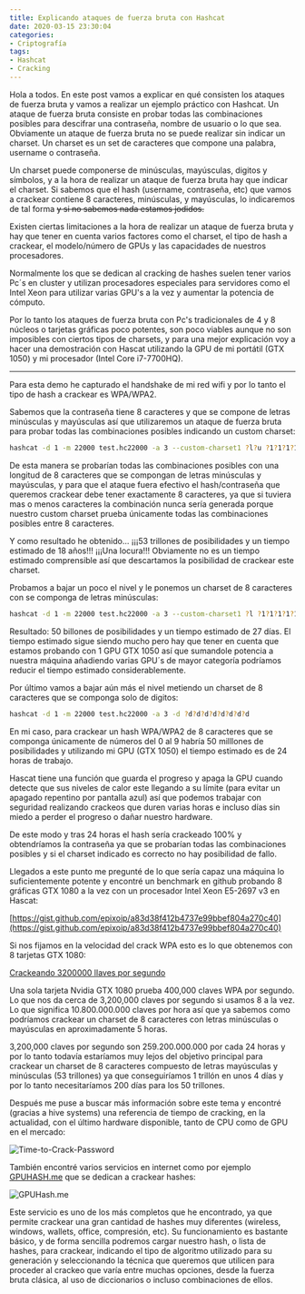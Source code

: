 ```yaml
---
title: Explicando ataques de fuerza bruta con Hashcat
date: 2020-03-15 23:30:04
categories:
- Criptografía
tags:
- Hashcat
- Cracking
---
```


Hola a todos. En este post vamos a explicar en qué consisten los ataques de fuerza bruta y vamos a realizar un ejemplo práctico con Hashcat. Un ataque de fuerza bruta consiste en probar todas las combinaciones posibles para descifrar una contraseña, nombre de usuario o lo que sea. Obviamente un ataque de fuerza bruta no se puede realizar sin indicar un charset. Un charset es un set de caracteres que compone una palabra, username o contraseña.


Un charset puede componerse de minúsculas, mayúsculas, digitos y símbolos, y a la hora de realizar un ataque de fuerza bruta hay que indicar el charset. Si sabemos que el hash (username, contraseña, etc) que vamos a crackear contiene 8 caracteres, minúsculas, y mayúsculas, lo indicaremos de tal forma ~~y si no sabemos nada estamos jodidos.~~

Existen ciertas limitaciones a la hora de realizar un ataque de fuerza bruta y hay que tener en cuenta varios factores como el charset, el tipo de hash a crackear, el modelo/número de GPUs y las capacidades de nuestros procesadores.

Normalmente los que se dedican al cracking de hashes suelen tener varios Pc´s en cluster y utilizan procesadores especiales para servidores como el Intel Xeon para utilizar varias GPU's a la vez y aumentar la potencia de cómputo.

Por lo tanto los ataques de fuerza bruta con Pc's tradicionales de 4 y 8 núcleos o tarjetas gráficas poco potentes, son poco viables aunque no son imposibles con ciertos tipos de charsets, y para una mejor explicación voy a hacer una demostración con Hascat utilizando la GPU de mi portátil (GTX 1050) y mi procesador (Intel Core i7-7700HQ).

---------------------------------------------------------------------------------------------------------------------------------------------

Para esta demo he capturado el handshake de mi red wifi y por lo tanto el tipo de hash a crackear es WPA/WPA2.

Sabemos que la contraseña tiene 8 caracteres y que se compone de letras minúsculas y mayúsculas así que utilizaremos un ataque de fuerza bruta para probar todas las combinaciones posibles indicando un custom charset:

```sh
hashcat -d 1 -m 22000 test.hc22000 -a 3 --custom-charset1 ?l?u ?1?1?1?1?1?1?1?1
```

De esta manera se probarían todas las combinaciones posibles con una longitud de 8 caracteres que se compongan de letras minúsculas y mayúsculas, y para que el ataque fuera efectivo el hash/contraseña que queremos crackear debe tener exactamente 8 caracteres, ya que si tuviera mas o menos caracteres la combinación nunca sería generada porque nuestro custom charset prueba únicamente todas las combinaciones posibles entre 8 caracteres.

Y como resultado he obtenido... ¡¡¡53 trillones de posibilidades y un tiempo estimado de 18 años!!! ¡¡¡Una locura!!! Obviamente no es un tiempo estimado comprensible así que descartamos la posibilidad de crackear este charset.

Probamos a bajar un poco el nivel y le ponemos un charset de 8 caracteres con se componga de letras minúsculas:

```sh
hashcat -d 1 -m 22000 test.hc22000 -a 3 --custom-charset1 ?l ?1?1?1?1?1?1?1?1
```

Resultado: 50 billones de posibilidades y un tiempo estimado de 27 días. El tiempo estimado sigue siendo mucho pero hay que tener en cuenta que estamos probando con 1 GPU GTX 1050 así que sumandole potencia a nuestra máquina añadiendo varias GPU´s de mayor categoría podríamos reducir el tiempo estimado considerablemente.

Por último vamos a bajar aún más el nivel metiendo un charset de 8 caracteres que se componga solo de digitos:

```sh
hashcat -d 1 -m 22000 test.hc22000 -a 3 -d ?d?d?d?d?d?d?d?d
```

En mi caso, para crackear un hash WPA/WPA2 de 8 caracteres que se componga únicamente de números del 0 al 9 habría 50 milllones de posibilidades y utilizando mi GPU (GTX 1050) el tiempo estimado es de 24 horas de trabajo.

Hascat tiene una función que guarda el progreso y apaga la GPU cuando detecte que sus niveles de calor este llegando a su límite (para evitar un apagado repentino por pantalla azul) así que podemos trabajar con seguridad realizando crackeos que duren varias horas e incluso días sin miedo a perder el progreso o dañar nuestro hardware.

De este modo y tras 24 horas el hash sería crackeado 100% y obtendríamos la contraseña ya que se probarían todas las combinaciones posibles y si el charset indicado es correcto no hay posibilidad de fallo.

Llegados a este punto me pregunté de lo que sería capaz una máquina lo suficientemente potente y encontré un benchmark en github probando 8 gráficas GTX 1080 a la vez con un procesador Intel Xeon E5-2697 v3 en Hascat:

[https://gist.github.com/epixoip/a83d38f412b4737e99bbef804a270c40](https://gist.github.com/epixoip/a83d38f412b4737e99bbef804a270c40)

Si nos fijamos en la velocidad del crack WPA esto es lo que obtenemos con 8 tarjetas GTX 1080:

[Crackeando 3200000 llaves por segundo](https://i.postimg.cc/nhzq3wXF/3200000-llaves-segundos-1.jpg)

Una sola tarjeta Nvidia GTX 1080 prueba 400,000 claves WPA por segundo. Lo que nos da cerca de 3,200,000 claves por segundo si usamos 8 a la vez. Lo que significa 10.800.000.000 claves por hora así que ya sabemos como podríamos crackear un charset de 8 caracteres con letras minúsculas o mayúsculas en aproximadamente 5 horas.

3,200,000 claves por segundo son 259.200.000.000 por cada 24 horas y por lo tanto todavía estaríamos muy lejos del objetivo principal para crackear un charset de 8 caracteres compuesto de letras mayúsculas y minúsculas (53 trillones) ya que conseguiríamos 1 trillón en unos 4 días y por lo tanto necesitaríamos 200 días para los 50 trillones.

Después me puse a buscar más información sobre este tema y encontré (gracias a hive systems) una referencia de tiempo de cracking, en la actualidad, con el último hardware disponible, tanto de CPU como de GPU en el mercado:

![Time-to-Crack-Password](https://i.postimg.cc/g2bS6LkB/Time-to-Crack-Password.png)

También encontré varios servicios en internet como por ejemplo [GPUHASH.me](https://gpuhash.me/) que se dedican a crackear hashes:

![GPUHash.me](https://4.bp.blogspot.com/-7K3kRkCuFw4/XLXaztyImlI/AAAAAAAAI78/UsCROdc7IMsuUQ0ocB4Ci70BdmXtW3CxwCLcBGAs/s640/1.png)

Este servicio es uno de los más completos que he encontrado, ya que permite crackear una gran cantidad de hashes muy diferentes (wireless, windows, wallets, office, compresión, etc). Su funcionamiento es bastante básico, y de forma sencilla podremos cargar nuestro hash, o lista de hashes, para crackear, indicando el tipo de algoritmo utilizado para su generación y seleccionando la técnica que queremos que utilicen para proceder al crackeo que varía entre muchas opciones, desde la fuerza bruta clásica, al uso de diccionarios o incluso combinaciones de ellos.
